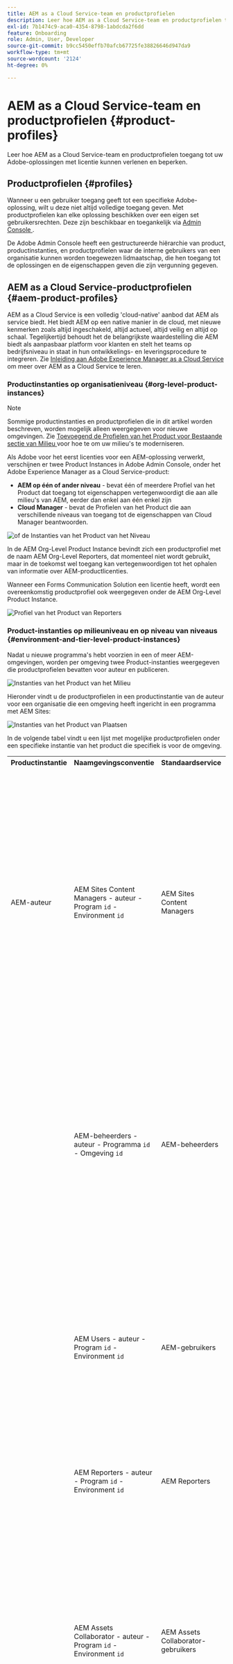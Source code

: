 ```yaml
---
title: AEM as a Cloud Service-team en productprofielen
description: Leer hoe AEM as a Cloud Service-team en productprofielen toegang tot uw Adobe-oplossingen met licentie kunnen verlenen en beperken.
exl-id: 7b1474c9-aca0-4354-8798-1abdcda2f6dd
feature: Onboarding
role: Admin, User, Developer
source-git-commit: b9cc5450effb70afcb67725fe38826646d947da9
workflow-type: tm+mt
source-wordcount: '2124'
ht-degree: 0%

---
```



# AEM as a Cloud Service-team en productprofielen {#product-profiles}

Leer hoe AEM as a Cloud Service-team en productprofielen toegang tot uw Adobe-oplossingen met licentie kunnen verlenen en beperken.

## Productprofielen {#profiles}

Wanneer u een gebruiker toegang geeft tot een specifieke Adobe-oplossing, wilt u deze niet altijd volledige toegang geven. Met productprofielen kan elke oplossing beschikken over een eigen set gebruikersrechten. Deze zijn beschikbaar en toegankelijk via [ Admin Console ](/help/journey-onboarding/admin-console.md).

De Adobe Admin Console heeft een gestructureerde hiërarchie van product, productinstanties, en productprofielen waar de interne gebruikers van een organisatie kunnen worden toegewezen lidmaatschap, die hen toegang tot de oplossingen en de eigenschappen geven die zijn vergunning gegeven.

<!-- Alexandru: Drafting for now 

Your AEM as a Cloud Service team members are added and assigned to one or more of the following product profiles via the Admin Console during onboarding.

* **AEM Administrators**: An AEM administrator is typically assigned to developers, in particular developers who need access to, for example, the development environments. The AEM administrator's product profile is used to grant administrator privileges in the associated AEM instance.

* **AEM Users**: AEM users are the users in your organization who use AEM as a Cloud Service generally to create content. These users need to access AEM to do their tasks. The AEM users product profile is typically assigned to an AEM content author who creates and reviews the content. This content can be of many types such as pages, assets, publications, and so on. The AEM users product profile shown below is assigned to these members.

![Product profiles](/help/onboarding/assets/admin-console-profiles.png) -->

## AEM as a Cloud Service-productprofielen {#aem-product-profiles}

AEM as a Cloud Service is een volledig &#39;cloud-native&#39; aanbod dat AEM als service biedt. Het biedt AEM op een native manier in de cloud, met nieuwe kenmerken zoals altijd ingeschakeld, altijd actueel, altijd veilig en altijd op schaal. Tegelijkertijd behoudt het de belangrijkste waardestelling die AEM biedt als aanpasbaar platform voor klanten en stelt het teams op bedrijfsniveau in staat in hun ontwikkelings- en leveringsprocedure te integreren. Zie [ Inleiding aan Adobe Experience Manager as a Cloud Service ](/help/overview/introduction.md) om meer over AEM as a Cloud Service te leren.

### Productinstanties op organisatieniveau {#org-level-product-instances}

>[!NOTE]
>
> Sommige productinstanties en productprofielen die in dit artikel worden beschreven, worden mogelijk alleen weergegeven voor nieuwe omgevingen. Zie [ Toevoegend de Profielen van het Product voor Bestaande sectie van Milieu ](#adding-product-profiles-for-existing-environments) voor hoe te om uw milieu&#39;s te moderniseren.

Als Adobe voor het eerst licenties voor een AEM-oplossing verwerkt, verschijnen er twee Product Instances in Adobe Admin Console, onder het Adobe Experience Manager as a Cloud Service-product:

* **AEM op één of ander niveau** - bevat één of meerdere Profiel van het Product dat toegang tot eigenschappen vertegenwoordigt die aan alle milieu&#39;s van AEM, eerder dan enkel aan één enkel zijn
* **Cloud Manager** - bevat de Profielen van het Product die aan verschillende niveaus van toegang tot de eigenschappen van Cloud Manager beantwoorden.

<!--
>[!NOTE]
>
>For existing programs, the AEM Org-Level Product Instance is created upon selecting the **Update product** profiles action for a given environment.
-->

![ of de Instanties van het Product van het Niveau ](/help/onboarding/assets/orglevel.png)

In de AEM Org-Level Product Instance bevindt zich een productprofiel met de naam AEM Org-Level Reporters, dat momenteel niet wordt gebruikt, maar in de toekomst wel toegang kan vertegenwoordigen tot het ophalen van informatie over AEM-productlicenties.

Wanneer een Forms Communication Solution een licentie heeft, wordt een overeenkomstig productprofiel ook weergegeven onder de AEM Org-Level Product Instance.

![ Profiel van het Product van Reporters ](/help/onboarding/assets/org-level-reporters.png)

### Product-instanties op milieuniveau en op niveau van niveaus {#environment-and-tier-level-product-instances}

Nadat u nieuwe programma&#39;s hebt voorzien in een of meer AEM-omgevingen, worden per omgeving twee Product-instanties weergegeven die productprofielen bevatten voor auteur en publiceren.

![ Instanties van het Product van het Milieu ](/help/onboarding/assets/env-productinstances.png)

Hieronder vindt u de productprofielen in een productinstantie van de auteur voor een organisatie die een omgeving heeft ingericht in een programma met AEM Sites:

![ Instanties van het Product van Plaatsen ](/help/onboarding/assets/sites-product-instances.png)

In de volgende tabel vindt u een lijst met mogelijke productprofielen onder een specifieke instantie van het product die specifiek is voor de omgeving.

<table style="table-layout:auto">
    <tr>
        <th>Productinstantie</th>
        <th>Naamgevingsconventie</th>
        <th>Standaardservice</th>
        <th>Beschrijving</th>
    </tr>
    <tr>
        <td>AEM-auteur</td>
        <td>AEM Sites Content Managers - auteur - Program <code>id</code> - Environment <code>id</code></td>
        <td>AEM Sites Content Managers</td>
        <td>
            <ul>
                <li>Bedoeld voor gecontroleerde toegang tot AEM Sites-ontwerpfuncties in deze omgeving. Gebruikers in dit productprofiel zijn lid van de AEM Sites-groep die de inhoud heeft gemaakt en die automatisch in AEM wordt gemaakt. De AEM-groepsmachtigingen moeten in AEM worden geconfigureerd met het gewenste toegangsniveau.</li><br>
                <li>Als de standaardservice geselecteerd blijft
                    <ul>
                        <li>gebruikers in dit productprofiel zijn ook lid van de AEM-groep "AEM Sites Content Managers - Service".</li>
                      <!--  <li>users in this product profile will have access to AEM Sites Content Management API.</li>
                        <li>an Adobe Developer Console API OAuth S2S project containing AEM Sites Content Management API can optionally be scoped to this environment.</li>-->
                    </ul>
                </li>
            </ul>
        </td>
    </tr>
    <tr>
        <td></td>
        <td>AEM-beheerders - auteur - Programma <code>id</code> - Omgeving <code>id</code></td>
        <td>AEM-beheerders</td>
        <td>
            <ul>
                <li>Bedoeld voor onbeperkte toegang tot AEM-functies voor auteur en publicatie van omgeving. Gebruikers in dit productprofiel zijn lid van de AEM Administrator's auteurgroep van AEM die automatisch in AEM wordt gemaakt.</li><br>
                <li>Als de standaardservice geselecteerd blijft
                    <ul>
                        <li>gebruikers in dit productprofiel zullen ook lid zijn van de AEM-groep "AEM Administrators - Service"</li>
                    </ul>
                </li>
            </ul>
        </td>
    </tr>
    <tr>
        <td></td>
        <td>AEM Users - auteur - Program <code>id</code> - Environment <code>id</code></td>
        <td>AEM-gebruikers</td>
        <td>
            <ul>
                <li>Bedoeld voor zeer beperkte toegang tot de milieueigenschappen van de AEM-auteur. Gebruikers in dit productprofiel zijn lid van de AEM-groep "Medewerkers" die automatisch in AEM wordt gemaakt</li><br>
                <li>Als de standaardservice geselecteerd blijft
                    <ul>
                        <li>gebruikers in dit productprofiel zijn ook lid van de AEM-groep "AEM Users - Service"</li>
                    </ul>
                </li>
            </ul>
        </td>
    </tr>
    <tr>
        <td></td>
        <td>AEM Reporters - auteur - Program <code>id</code> - Environment <code>id</code></td>
        <td>AEM Reporters</td>
        <td>
            <ul>
                <li>Momenteel niet gebruikt, maar in de toekomst kan toegang tot rapporteringsinformatie over de auteursrij voor dit milieu verlenen.</li>
            </ul>
        </td>
    </tr>
    <tr>
        <td></td>
        <td>AEM Assets Collaborator - auteur - Program <code>id</code> - Environment <code>id</code></td>
        <td>AEM Assets Collaborator-gebruikers</td>
        <td>
        <ul>
                <li>Werken met middelen van Experience Manager via integratie van Assets die beschikbaar is voor uw organisatie in andere Adobe-producten en niet-Adobe-toepassingen.
                </li>
                <li>Elementen maken en bewerken met behulp van ingebouwde Adobe Express en Firefly, waarbij gebruik wordt gemaakt van professioneel ontworpen sjablonen, merkpakketten, Adobe Stock-middelen enzovoort.</li>
                <li>Gebruik AEM Assets Content Hub Portal voor toegang tot en gebruik goedgekeurde middelen van uw organisatie.</li>
          <ul>
    </tr>
    <tr>
        <td></td>
        <td>AEM Assets Power User - auteur - Program <code>id</code> - Environment <code>id</code></td>
        <td>AEM Assets Power Users</td>
<td>
        <ul>
                <li>Open alle AEM Assets-mogelijkheden, inclusief het beheer van middelen, metagegevens en het algemene beheer en de automatisering van digitale middelen.</li>
                <li>Werken met middelen van Experience Manager via integratie van Assets die beschikbaar is voor uw organisatie in andere Adobe-producten en niet-Adobe-toepassingen.
                </li>
                <li>Elementen maken en bewerken met behulp van ingebouwde Adobe Express en Firefly, waarbij gebruik wordt gemaakt van professioneel ontworpen sjablonen, merkpakketten, Adobe Stock-middelen enzovoort.</li>
                <li>Gebruik AEM Assets Content Hub Portal voor toegang tot en gebruik goedgekeurde middelen van uw organisatie.</li>
          <ul>
</td>
    </tr>
    <tr>
        <td></td>
        <td>AEM Forms Content Managers - auteur - Program <code>id</code> - Environment <code>id</code></td>
        <td>AEM Forms Content Managers</td>
        <td>
            <ul>
                <li>Bedoeld voor gecontroleerde toegang tot AEM Forms-ontwerpfuncties in deze omgeving. Gebruikers in dit productprofiel zijn lid van de AEM-groep voor AEM Forms-formulieren en gebruikers, die automatisch in AEM wordt gemaakt.</li><br>
                <li>Als de standaardservice geselecteerd blijft
                    <ul>
                        <li>gebruikers in dit productprofiel zijn ook lid van de AEM-groep "AEM Forms Content Managers - Service".</li>
                    </ul>
                </li>
            </ul>
        </td>
    </tr>
    <tr>
        <td></td>
        <td>AEM Forms Developers - auteur - Program <code>id</code> - Environment <code>id</code></td>
        <td>AEM Forms Developers</td>
        <td>
            <ul>
                <li>Bedoeld voor gecontroleerde toegang tot AEM Forms-ontwerpfuncties in deze omgeving. Gebruikers in dit productprofiel zijn lid van de AEM-groep voor gebruikers die gebruikmaken van AEM Forms-formulieren, die automatisch wordt gemaakt in AEM. Deze gebruikers hebben het recht om XDP's en de auteur Modellen van de Gegevens van de Vorm ook naast normale vormauteurstaken te uploaden.</li><br>
                <li>Als de standaardservice geselecteerd blijft
                    <ul>
                        <li>gebruikers in dit productprofiel zijn ook lid van de AEM-groep "AEM Forms Developers - Service".</li>
                    </ul>
                </li>
            </ul>
        </td>
    </tr>
    <tr>
        <td></td>
        <td>AEM Forms Communications Service Users - auteur - Program <code>id</code> - Environment <code>id</code></td>
        <td>AEM Forms Communications Service-gebruikers</td>
        <td>
            <ul>
                <li>Bedoeld voor gecontroleerde toegang tot AEM Forms Communications Services-functies in deze omgeving. Gebruikers in dit productprofiel zijn lid van de AEM-groep voor AEM Forms-formulieren en gebruikers, die automatisch in AEM wordt gemaakt.</li><br>
                <li>Als de standaardservice geselecteerd blijft
                    <ul>
                        <li>gebruikers in dit productprofiel zijn ook lid van de AEM-groep "AEM Forms Communications Service Users - Service".</li>
                    </ul>
                </li>
            </ul>
        </td>
    </tr>
    <tr>
        <td>AEM Publiceren</td>
        <td>AEM Users - publish - Program <code>id</code> - Environment <code>id</code></td>
        <td>AEM-gebruikers</td>
        <td>
            <ul>
                <li>Bedoeld voor zeer beperkte toegang tot de milieueigenschappen van de AEM-auteur. Gebruikers in dit productprofiel zijn lid van de AEM-groep "Contribute" die automatisch in AEM wordt gemaakt</li><br>
                <li>Als de standaardservice geselecteerd blijft
                    <ul>
                        <li>gebruikers in dit productprofiel zijn ook lid van de AEM-groep "AEM Users - Service".</li>
                    </ul>
                </li>
            </ul>
        </td>
    </tr>
    <tr>
        <td></td>
        <td>AEM-verslaggevers - publiceren - Programma <code>id</code> - Omgeving <code>id</code></td>
        <td>AEM Reporters</td>
        <td>
            <ul>
                <li>Momenteel niet gebruikt, maar in de toekomst kan dit voor deze omgeving toegang bieden tot rapportage-informatie over de publicatielaag.</li>
            </ul>
        </td>
    </tr>
   <tr>
        <td></td>
        <td>AEM Forms Communications Service Users - publish - Program <code>id</code> - Environment <code>id</code></td>
        <td>AEM Forms Communications Service-gebruikers</td>
        <td>
            <ul>
                <li>Bedoeld voor gecontroleerde toegang tot AEM Forms Communications Services-functies in deze omgeving. Gebruikers in dit productprofiel zijn lid van de AEM-groep voor AEM Forms-formulieren en gebruikers, die automatisch in AEM wordt gemaakt.</li><br>
                <li>Als de standaardservice geselecteerd blijft
                    <ul>
                        <li>gebruikers in dit productprofiel zijn ook lid van de AEM-groep "AEM Forms Communications Service Users - Service".</li>
                    </ul>
                </li>
            </ul>
        </td>
    </tr>
</table>

Merk op dat elk Profiel van het Product een bijbehorende Dienst van het Profiel van het Product heeft die door gebrek wordt toegelaten. Tenzij u complexe toegangsvereisten hebt, wordt het geadviseerd om enkel de StandaardDienst geselecteerd te houden. Een overeenkomstige groep van AEM zal in AEM met de noemende overeenkomst `<Product Profile Prefix> - Service` (bijvoorbeeld, **de Inhoud van AEM Sites Managers - de Dienst**) worden gecreeerd, en de gebruikers in de profielen van het ouderproduct zullen automatisch lid van die overeenkomstige groep van AEM worden.

De AEM-groep in AEM die aan de service is gekoppeld, heeft de geaggregeerde set gebruikers die in alle bijbehorende productprofielen van die service voor die combinatie op milieuniveau bestaan.

![ de Diensten ](/help/onboarding/assets/services.png)

In de volgende afbeelding ziet u de AEM-groepen die overeenkomen met de productprofiel en service van de auteur van AEM Sites Content Managers.

![ Groep van AEM aan de afbeelding van de Dienst ](/help/onboarding/assets/profile-to-service-mapping.png)

>[!NOTE]
>
>Elke gebruiker die aan een het productprofiel van AEM as a Cloud Service wordt toegewezen heeft read-only toegang tot Cloud Manager via de **** rol van de Gebruiker van Cloud Manager.
>
>De gebruikers met slechts de **rol van de Gebruiker 0} Cloud Manager kunnen in Cloud Manager registreren en aan de de auteursmilieu&#39;s van AEM navigeren (als zij) bestaan door de** Programma&#39;s **menuopties te gebruiken.** De **rol van de Gebruiker van 0} Cloud Manager {is niet voldoende om tot programmadetails toegang te hebben.** Als dergelijke toegang nodig is, moeten de gebruikers extra rollen door hun systeembeheerder worden verleend.

>[!WARNING]
>
>De **Beheerders van AEM** productprofielnaam moet niet worden veranderd. Het veranderen van de naam van het **productprofiel van de Beheerders van AEM** {zal beheerderrechten uit alle gebruikers verwijderen die aan dat profiel worden toegewezen.

>[!TIP]
>
>* Meer over het productprofielen van AEM leren, zie [ Toewijzend de Profielen van het Product van AEM ](/help/journey-onboarding/assign-profiles-aem.md).
>* Voor meer informatie over het onboarding proces, zie [ onboarding reis ](/help/journey-onboarding/overview.md).

### Productprofielen toevoegen voor bestaande omgevingen {#adding-product-profiles-for-existing-environments}

In omgevingen die vóór begin april 2024 zijn gemaakt, ontbreken mogelijk de in bovenstaande secties beschreven productinstantie op Org-niveau en bepaalde productprofielen. Bestaande productprofielen zullen ook de de dienstknevels missen. U wordt aangeraden deze productprofielen bij te werken. Dit is een eerste vereiste voor toegang tot bepaalde toekomstige API&#39;s.

Als voor een of meer omgevingen in een programma de productprofielen moeten worden bijgewerkt, geeft Cloud Manager de onderstaande kennisgeving weer. Merk op dat een milieu op de recentste versie van AEM moet zijn alvorens zijn productprofielen kunnen worden bijgewerkt.

![ Moderniseer de Profielen van het Product ](/help/onboarding/assets/modernize-product-profiles.png)

Het klikken **voegt de knoop van Profielen van het Product** toe zal een menu openen dat opties toont om nieuwe productprofielen aan alle milieu&#39;s toe te voegen beschikbaar in het programma of de individuele milieu&#39;s.

![ vervang Milieu&#39;s ](/help/onboarding/assets/choose-env-r.png)

Klik **Alle Milieu&#39;s** om de nieuwe productprofielen aan alle milieu&#39;s in het programma toe te voegen. Alternatief, klik **Individuele Milieu&#39;s** om de nieuwe productprofielen aan geselecteerde milieu&#39;s toe te voegen; dit navigeert de gebruiker aan een milieu&#39;s die pagina van een lijst maken, waar **toevoegen de actie van de Profielen van het Product** van het **Meer pictogram van Opties** kan worden geselecteerd.

![ Individuele Milieu&#39;s ](/help/onboarding/assets/individual-environments.png)

U kunt productprofielen ook toevoegen aan geselecteerde omgevingen door naar de sectie Omgeving van de pagina Programmaoverzicht te navigeren, op het pictogram Meer opties voor een omgeving te klikken en Productprofielen toevoegen te selecteren.

In de status van de omgeving wordt het toevoegen van productprofielen weergegeven terwijl de nieuwe productprofielen worden toegevoegd en vervolgens wordt Running weergegeven wanneer het proces is voltooid.


## Cloud Manager-productprofielen {#cloud-manager-product-profiles}

Cloud Manager beschikt over vooraf geconfigureerde productprofielen die kunnen worden beschouwd als op rollen gebaseerde machtigingen. Uw systeembeheerder is verantwoordelijk voor het instellen van uw Cloud Manager-team door deze toe te wijzen aan deze productprofielen.

>[!TIP]
>
>Zie [ Rol Gebaseerde Toestemmingen in Cloud Manager ](/help/onboarding/cloud-manager-introduction.md#role-based-permissions) voor meer details.

Aan elk van de productprofielen zijn specifieke machtigingen gekoppeld.

* **BedrijfsEigenaar**
   * In deze rol hebt u de toestemming om een nieuw programma toe te voegen of een programma uit te geven, een milieu toe te voegen of bij te werken, code in het milieu van AEM op te stellen, of de controles van de codekwaliteit uit te voeren.
   * Deze gebruiker is verantwoordelijk voor het definiëren van KPI&#39;s, het goedkeuren van productieimplementaties en het overschrijven van belangrijke 3-tivelige fouten indien nodig.
* **Manager van de Plaatsing**
   * In deze rol, hebt u de toestemming om een milieu toe te voegen of bij te werken, om het even welke pijpleiding in werking te stellen, en code in het milieu van AEM op te stellen, of de controles van de codekwaliteit uit te voeren.
   * Deze gebruiker beheert implementatiebewerkingen en gebruikt Cloud Manager om staging-/productieimplementaties uit te voeren, CI-/CD-pijpleidingen te bewerken, belangrijke 3-tielfouten indien nodig goed te keuren en toegang te krijgen tot de git-opslagruimte.
* **Ontwikkelaar**
   * In deze rol, hebt u de toestemming om persoonlijke toegangstokens te produceren om tot git toegang te hebben.
   * Deze gebruiker ontwikkelt en test de code van de douanetoepassing en gebruikt hoofdzakelijk Cloud Manager om plaatsingsstatus te bekijken en kan tot de git bewaarplaats voor codeverplichtingen toegang hebben.
* **Manager van het Programma**
   * In deze rol, hebt u de toestemming om pijpleidingen te plannen, de de kwaliteitsspoorten van drie lagen met voeten te treden, en productiegoedkeuring te verstrekken.
   * Deze gebruiker gebruikt Cloud Manager om teamopstelling uit te voeren, status te herzien, KPIs te bekijken, en kan belangrijke 3-rij mislukkingen goedkeuren wanneer noodzakelijk.

Een gebruiker kan aan veelvoudige productprofielen worden toegewezen. Bijvoorbeeld, die zowel **BedrijfsEigenaar** toewijst en **Plaatsing leidt** r rollen aan een gebruiker hen de som deze toestemmingen.

Uw Cloud Manager-team omvat ten minste:

* Één **BedrijfsEigenaar**, die typisch ook de systeembeheerder is, en moet de eerste persoon aan login en toegang Cloud Manager zijn
* Één **Manager van de Plaatsing**
* Één **Ontwikkelaar**

>[!NOTE]
>
>Gebruikers die toegang tot AEM as a Cloud Service willen krijgen, moeten behoren tot een van de volgende twee productprofielen: `AEM Users` of `AEM Administrators` . Machtigingen om Cloud Manager te beheren volstaan niet.

>[!TIP]
>
>* Meer over het productprofielen van Cloud Manager leren, zie [ Toewijzend de Leden van het Team aan de Profielen van het Product van Cloud Manager ](/help/journey-onboarding/assign-profiles-cloud-manager.md).
>* Voor meer informatie over het onboarding proces, zie [ onboarding reis ](/help/journey-onboarding/overview.md).
